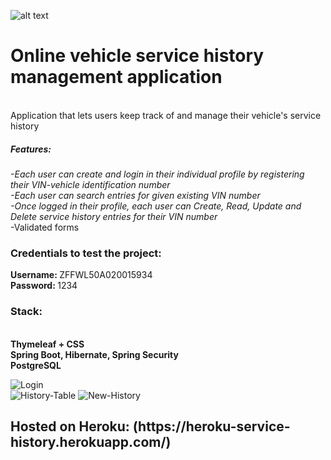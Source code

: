 ![alt text](https://github.com/frodkata/heroku-service-history/blob/main/src/main/resources/static/images/logo2.png?raw=true)

<h1>Online vehicle service history management application</h1> <br>
Application that lets users keep track of and manage their vehicle's service history <br>
<h5>Features:</h5>
<i>-Each user can create and login in their individual profile by registering their VIN-vehicle identification number <br>
-Each user can search entries for given existing VIN number <br>
-Once logged in their profile, each user can Create, Read, Update and Delete service history entries for their VIN number <br> </i>
-Validated forms
<h3>Credentials to test the project:</h3>
<b>Username: </b> ZFFWL50A020015934 <br> <b> Password: </b> 1234
<h3>Stack:</h3>
<br> <b>Thymeleaf + CSS
<br>Spring Boot, Hibernate, Spring Security
<br>PostgreSQL </b> <p>
  
<img src="https://i.ibb.co/4Nq2T1r/service3.png" alt="Login" border="0"> <br>
 <img src="https://i.postimg.cc/ZnPZmLrs/service1.png" alt="History-Table" border="0" >
 <img src="https://i.postimg.cc/9Mjn2HJV/service2.png" alt="New-History" border="0" >


<h2>Hosted on Heroku: (https://heroku-service-history.herokuapp.com/) </h2>


